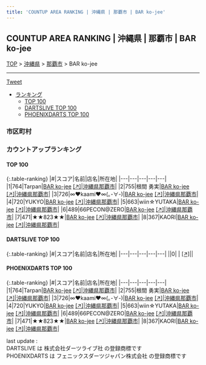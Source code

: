 ```yaml
---
title: 'COUNTUP AREA RANKING | 沖縄県 | 那覇市 | BAR ko-jee'
---
```

## COUNTUP AREA RANKING | 沖縄県 | 那覇市 | BAR ko-jee

[TOP](/darts/rank/) > [沖縄県](/darts/rank/沖縄県/) > [那覇市](/darts/rank/沖縄県/那覇市/) > BAR ko-jee

___

<a href="https://twitter.com/share?ref_src=twsrc%5Etfw" data-text="COUNTUP AREA RANKING | 沖縄県那覇市BAR ko-jee" class="twitter-share-button" data-hashtags="DARTSLIVE,PHOENIXDARTS,darts,ダーツ" data-show-count="false">Tweet</a>

* [ランキング](#カウントアップランキング)
    * [TOP 100](#top-100)
    * [DARTSLIVE TOP 100](#dartslive-top-100)
    * [PHOENIXDARTS TOP 100](#phoenixdarts-top-100)

### 市区町村

<ul>

</ul>

### カウントアップランキング

#### TOP 100



{:.table-ranking}
|#|スコア|名前|店名|所在地|
|---|---|---|---|---|
|1|764|<span class="rank-name-pd">Tarpan</span>|<a href="/darts/rank/shops/70337.html">BAR ko-jee</a> <a href="https://vs.phoenixdarts.com/jp/shop/shopDetailInfo/s_70337?s_seq=70337">[↗]</a>|<a href="/darts/rank/沖縄県/那覇市">沖縄県那覇市</a>|
|2|755|<span class="rank-name-pd">根間 勇実</span>|<a href="/darts/rank/shops/70337.html">BAR ko-jee</a> <a href="https://vs.phoenixdarts.com/jp/shop/shopDetailInfo/s_70337?s_seq=70337">[↗]</a>|<a href="/darts/rank/沖縄県/那覇市">沖縄県那覇市</a>|
|3|726|<span class="rank-name-pd">∞❤︎kaami❤︎∞(｡-∀-)</span>|<a href="/darts/rank/shops/70337.html">BAR ko-jee</a> <a href="https://vs.phoenixdarts.com/jp/shop/shopDetailInfo/s_70337?s_seq=70337">[↗]</a>|<a href="/darts/rank/沖縄県/那覇市">沖縄県那覇市</a>|
|4|720|<span class="rank-name-pd">YUKYO</span>|<a href="/darts/rank/shops/70337.html">BAR ko-jee</a> <a href="https://vs.phoenixdarts.com/jp/shop/shopDetailInfo/s_70337?s_seq=70337">[↗]</a>|<a href="/darts/rank/沖縄県/那覇市">沖縄県那覇市</a>|
|5|663|<span class="rank-name-pd">wiin☆YUTAKA</span>|<a href="/darts/rank/shops/70337.html">BAR ko-jee</a> <a href="https://vs.phoenixdarts.com/jp/shop/shopDetailInfo/s_70337?s_seq=70337">[↗]</a>|<a href="/darts/rank/沖縄県/那覇市">沖縄県那覇市</a>|
|6|489|<span class="rank-name-pd">66PECON@ZERO</span>|<a href="/darts/rank/shops/70337.html">BAR ko-jee</a> <a href="https://vs.phoenixdarts.com/jp/shop/shopDetailInfo/s_70337?s_seq=70337">[↗]</a>|<a href="/darts/rank/沖縄県/那覇市">沖縄県那覇市</a>|
|7|471|<span class="rank-name-pd">★★823★★</span>|<a href="/darts/rank/shops/70337.html">BAR ko-jee</a> <a href="https://vs.phoenixdarts.com/jp/shop/shopDetailInfo/s_70337?s_seq=70337">[↗]</a>|<a href="/darts/rank/沖縄県/那覇市">沖縄県那覇市</a>|
|8|367|<span class="rank-name-pd">KAORI</span>|<a href="/darts/rank/shops/70337.html">BAR ko-jee</a> <a href="https://vs.phoenixdarts.com/jp/shop/shopDetailInfo/s_70337?s_seq=70337">[↗]</a>|<a href="/darts/rank/沖縄県/那覇市">沖縄県那覇市</a>|


#### DARTSLIVE TOP 100



{:.table-ranking}
|#|スコア|名前|店名|所在地|
|---|---|---|---|---|
||0|<span class="rank-name-dl"> </span>|<a href="/darts/rank/shops/.html"></a> <a href="">[↗]</a>|<a href="/darts/rank//"></a>|


#### PHOENIXDARTS TOP 100



{:.table-ranking}
|#|スコア|名前|店名|所在地|
|---|---|---|---|---|
|1|764|<span class="rank-name-pd">Tarpan</span>|<a href="/darts/rank/shops/70337.html">BAR ko-jee</a> <a href="https://vs.phoenixdarts.com/jp/shop/shopDetailInfo/s_70337?s_seq=70337">[↗]</a>|<a href="/darts/rank/沖縄県/那覇市">沖縄県那覇市</a>|
|2|755|<span class="rank-name-pd">根間 勇実</span>|<a href="/darts/rank/shops/70337.html">BAR ko-jee</a> <a href="https://vs.phoenixdarts.com/jp/shop/shopDetailInfo/s_70337?s_seq=70337">[↗]</a>|<a href="/darts/rank/沖縄県/那覇市">沖縄県那覇市</a>|
|3|726|<span class="rank-name-pd">∞❤︎kaami❤︎∞(｡-∀-)</span>|<a href="/darts/rank/shops/70337.html">BAR ko-jee</a> <a href="https://vs.phoenixdarts.com/jp/shop/shopDetailInfo/s_70337?s_seq=70337">[↗]</a>|<a href="/darts/rank/沖縄県/那覇市">沖縄県那覇市</a>|
|4|720|<span class="rank-name-pd">YUKYO</span>|<a href="/darts/rank/shops/70337.html">BAR ko-jee</a> <a href="https://vs.phoenixdarts.com/jp/shop/shopDetailInfo/s_70337?s_seq=70337">[↗]</a>|<a href="/darts/rank/沖縄県/那覇市">沖縄県那覇市</a>|
|5|663|<span class="rank-name-pd">wiin☆YUTAKA</span>|<a href="/darts/rank/shops/70337.html">BAR ko-jee</a> <a href="https://vs.phoenixdarts.com/jp/shop/shopDetailInfo/s_70337?s_seq=70337">[↗]</a>|<a href="/darts/rank/沖縄県/那覇市">沖縄県那覇市</a>|
|6|489|<span class="rank-name-pd">66PECON@ZERO</span>|<a href="/darts/rank/shops/70337.html">BAR ko-jee</a> <a href="https://vs.phoenixdarts.com/jp/shop/shopDetailInfo/s_70337?s_seq=70337">[↗]</a>|<a href="/darts/rank/沖縄県/那覇市">沖縄県那覇市</a>|
|7|471|<span class="rank-name-pd">★★823★★</span>|<a href="/darts/rank/shops/70337.html">BAR ko-jee</a> <a href="https://vs.phoenixdarts.com/jp/shop/shopDetailInfo/s_70337?s_seq=70337">[↗]</a>|<a href="/darts/rank/沖縄県/那覇市">沖縄県那覇市</a>|
|8|367|<span class="rank-name-pd">KAORI</span>|<a href="/darts/rank/shops/70337.html">BAR ko-jee</a> <a href="https://vs.phoenixdarts.com/jp/shop/shopDetailInfo/s_70337?s_seq=70337">[↗]</a>|<a href="/darts/rank/沖縄県/那覇市">沖縄県那覇市</a>|


<div class="footer border-top border-gray-light mt-5 pt-3 text-right text-gray">
    last update : <span style="font-weight: italic" id="foot_last_modified"></span><br />
    DARTSLIVE は 株式会社ダーツライブ社 の登録商標です<br />
    PHOENIXDARTS は フェニックスダーツジャパン株式会社 の登録商標です<br />
</div>

<script src="https://cdnjs.cloudflare.com/ajax/libs/jquery.tablesorter/2.31.3/js/jquery.tablesorter.min.js" integrity="sha512-qzgd5cYSZcosqpzpn7zF2ZId8f/8CHmFKZ8j7mU4OUXTNRd5g+ZHBPsgKEwoqxCtdQvExE5LprwwPAgoicguNg==" crossorigin="anonymous" referrerpolicy="no-referrer"></script>
<link rel="stylesheet" href="https://cdnjs.cloudflare.com/ajax/libs/jquery.tablesorter/2.31.3/css/theme.default.min.css" integrity="sha512-wghhOJkjQX0Lh3NSWvNKeZ0ZpNn+SPVXX1Qyc9OCaogADktxrBiBdKGDoqVUOyhStvMBmJQ8ZdMHiR3wuEq8+w==" crossorigin="anonymous" referrerpolicy="no-referrer" />
<script>
$(function() {
    $(".table-ranking").tablesorter({sortList:[[0, 0]]});
    $("#foot_last_modified").text(formatDate(new Date(document.lastModified), 'yyyy-MM-dd HH:mm:ss'));
});
</script>

<script async src="https://platform.twitter.com/widgets.js" charset="utf-8"></script>